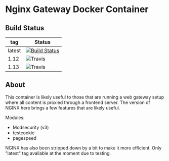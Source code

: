 # Nginx Gateway Docker Container

## Build Status

| tag           | Status                                                                        |
| ------------- | ----------------------------------------------------------------------------- |
| latest        | [![Build Status](https://semaphoreci.com/api/v1/alinuxninja/docker-nginxgw/branches/master/badge.svg)](https://semaphoreci.com/alinuxninja/docker-nginxgw) |
| 1.12          | ![Travis](https://travis-ci.org/ALinuxNinja/docker-nginxgw.svg?branch=1.12)   |
| 1.13          | ![Travis](https://travis-ci.org/ALinuxNinja/docker-nginxgw.svg?branch=1.13)   |

## About
This container is likely useful to those that are running a web gateway setup where all content is proxied through a frontend server.
The version of NGINX here brings a few features that are likely useful.

Modules:
- Modsecurity (v3)
- testcookie
- pagespeed

NGINX has also been stripped down by a bit to make it more efficient. Only "latest" tag avaliable at the moment due to testing.
